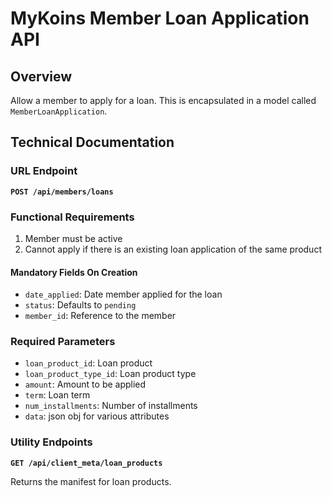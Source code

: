 # MyKoins Member Loan Application API

## Overview

Allow a member to apply for a loan. This is encapsulated in a model called `MemberLoanApplication`.

## Technical Documentation

### URL Endpoint

**`POST /api/members/loans`**

### Functional Requirements

1. Member must be active
2. Cannot apply if there is an existing loan application of the same product

#### Mandatory Fields On Creation

* `date_applied`: Date member applied for the loan
* `status`: Defaults to `pending`
* `member_id`: Reference to the member

### Required Parameters

* `loan_product_id`: Loan product
* `loan_product_type_id`: Loan product type
* `amount`: Amount to be applied
* `term`: Loan term
* `num_installments`: Number of installments
* `data`: json obj for various attributes

### Utility Endpoints

**`GET /api/client_meta/loan_products`**

Returns the manifest for loan products.

